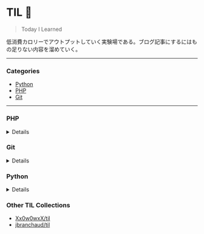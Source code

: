 # TIL :pencil:
> Today I Learned

低消費カロリーでアウトプットしていく実験場である。ブログ記事にするにはもの足りない内容を溜めていく。

---

### Categories

* [Python](#python)
* [PHP](#php)
* [Git](#git)

---

### PHP
<details>
- Todo
</details>

### Git
<details>
- Todo
</details>

### Python
<details>
- Todo
</details>

### Other TIL Collections

* [Xx0w0wxX/til](https://github.com/Xx0w0wxX/til)
* [jbranchaud/til](https://github.com/jbranchaud/til)
